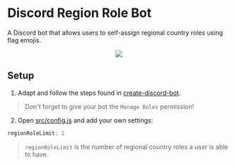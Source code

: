 # Discord Region Role Bot

A Discord bot that allows users to self-assign regional country roles using flag emojis.

<div align="center">
  <img src="https://raw.githubusercontent.com/peterthehan/discord-region-role-bot/master/assets/regionRole.gif" />
</div>

## Setup

1. Adapt and follow the steps found in [create-discord-bot](https://github.com/peterthehan/create-discord-bot).

> Don't forget to give your bot the `Manage Roles` permission!

2. Open [src/config.js](https://github.com/peterthehan/discord-region-role-bot/blob/master/src/config.js) and add your own settings:

```js
regionRoleLimit: 1
```

> `regionRoleLimit` is the number of regional country roles a user is able to have.
